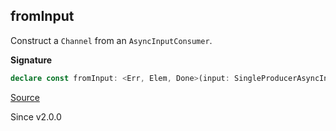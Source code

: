## fromInput

Construct a `Channel` from an `AsyncInputConsumer`.

**Signature**

```ts
declare const fromInput: <Err, Elem, Done>(input: SingleProducerAsyncInput.AsyncInputConsumer<Err, Elem, Done>) => Channel<Elem, unknown, Err, unknown, Done, unknown>
```

[Source](https://github.com/Effect-TS/effect/tree/main/packages/effect/src/Channel.ts#L1103)

Since v2.0.0